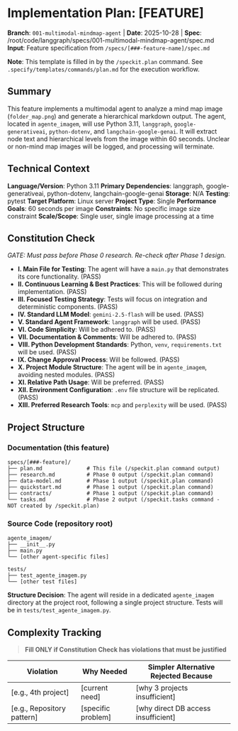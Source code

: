 # Implementation Plan: [FEATURE]

**Branch**: `001-multimodal-mindmap-agent` | **Date**: 2025-10-28 | **Spec**: /root/code/langgraph/specs/001-multimodal-mindmap-agent/spec.md
**Input**: Feature specification from `/specs/[###-feature-name]/spec.md`

**Note**: This template is filled in by the `/speckit.plan` command. See `.specify/templates/commands/plan.md` for the execution workflow.

## Summary

This feature implements a multimodal agent to analyze a mind map image (`folder_map.png`) and generate a hierarchical markdown output. The agent, located in `agente_imagem`, will use Python 3.11, `langgraph`, `google-generativeai`, `python-dotenv`, and `langchain-google-genai`. It will extract node text and hierarchical levels from the image within 60 seconds. Unclear or non-mind map images will be logged, and processing will terminate.

## Technical Context

<!--
  ACTION REQUIRED: Replace the content in this section with the technical details
  for the project. The structure here is presented in advisory capacity to guide
  the iteration process.
-->

**Language/Version**: Python 3.11
**Primary Dependencies**: langgraph, google-generativeai, python-dotenv, langchain-google-genai
**Storage**: N/A
**Testing**: pytest
**Target Platform**: Linux server
**Project Type**: Single
**Performance Goals**: 60 seconds per image
**Constraints**: No specific image size constraint
**Scale/Scope**: Single user, single image processing at a time
## Constitution Check

*GATE: Must pass before Phase 0 research. Re-check after Phase 1 design.*

- **I. Main File for Testing**: The agent will have a `main.py` that demonstrates its core functionality. (PASS)
- **II. Continuous Learning & Best Practices**: This will be followed during implementation. (PASS)
- **III. Focused Testing Strategy**: Tests will focus on integration and deterministic components. (PASS)
- **IV. Standard LLM Model**: `gemini-2.5-flash` will be used. (PASS)
- **V. Standard Agent Framework**: `langgraph` will be used. (PASS)
- **VI. Code Simplicity**: Will be adhered to. (PASS)
- **VII. Documentation & Comments**: Will be adhered to. (PASS)
- **VIII. Python Development Standards**: Python, `venv`, `requirements.txt` will be used. (PASS)
- **IX. Change Approval Process**: Will be followed. (PASS)
- **X. Project Module Structure**: The agent will be in `agente_imagem`, avoiding nested modules. (PASS)
- **XI. Relative Path Usage**: Will be preferred. (PASS)
- **XII. Environment Configuration**: `.env` file structure will be replicated. (PASS)
- **XIII. Preferred Research Tools**: `mcp` and `perplexity` will be used. (PASS)

## Project Structure

### Documentation (this feature)

```text
specs/[###-feature]/
├── plan.md              # This file (/speckit.plan command output)
├── research.md          # Phase 0 output (/speckit.plan command)
├── data-model.md        # Phase 1 output (/speckit.plan command)
├── quickstart.md        # Phase 1 output (/speckit.plan command)
├── contracts/           # Phase 1 output (/speckit.plan command)
└── tasks.md             # Phase 2 output (/speckit.tasks command - NOT created by /speckit.plan)
```

### Source Code (repository root)

```text
agente_imagem/
├── __init__.py
├── main.py
└── [other agent-specific files]

tests/
├── test_agente_imagem.py
└── [other test files]
```

**Structure Decision**: The agent will reside in a dedicated `agente_imagem` directory at the project root, following a single project structure. Tests will be in `tests/test_agente_imagem.py`.

## Complexity Tracking

> **Fill ONLY if Constitution Check has violations that must be justified**

| Violation | Why Needed | Simpler Alternative Rejected Because |
|-----------|------------|-------------------------------------|
| [e.g., 4th project] | [current need] | [why 3 projects insufficient] |
| [e.g., Repository pattern] | [specific problem] | [why direct DB access insufficient] |
